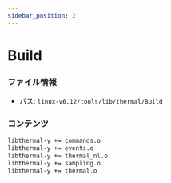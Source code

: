 ```yaml
---
sidebar_position: 2
---
```

# Build

### ファイル情報

- パス: `linux-v6.12/tools/lib/thermal/Build`

### コンテンツ

```txt
libthermal-y += commands.o
libthermal-y += events.o
libthermal-y += thermal_nl.o
libthermal-y += sampling.o
libthermal-y += thermal.o

```
